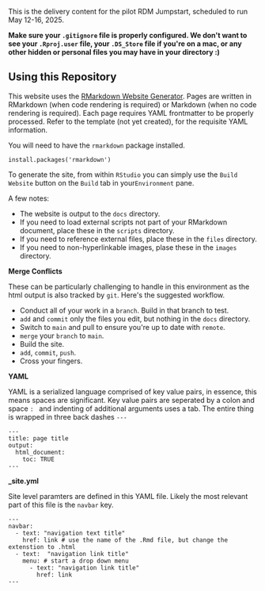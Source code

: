 This is the delivery content for the pilot RDM Jumpstart, scheduled to run May 12-16, 2025.

**Make sure your `.gitignore` file is properly configured. We don't want to see your `.Rproj.user` file, your `.DS_Store` file if you're on a mac, or any other hidden or personal files you may have in your directory :)**

## Using this Repository

This website uses the [RMarkdown Website Generator](https://bookdown.org/yihui/rmarkdown/websites.html). Pages are written in RMarkdown (when code rendering is required) or Markdown (when no code rendering is required). Each page requires YAML frontmatter to be properly processed. Refer to the template (not yet created), for the requisite YAML information.

You will need to have the `rmarkdown` package installed.

```
install.packages('rmarkdown')
```

To generate the site, from within `RStudio` you can simply use the `Build Website` button on the `Build` tab in your`Environment` pane.

A few notes:

* The website is output to the `docs` directory.
* If you need to load external scripts not part of your RMarkdown document, place these in the `scripts` directory.
* If you need to reference external files, place these in the `files` directory.
* If you need to non-hyperlinkable images, plase these in the `images` directory.

**Merge Conflicts**

These can be particularly challenging to handle in this environment as the html output is also tracked by `git`. Here's the suggested workflow.

* Conduct all of your work in a `branch`. Build in that branch to test.
* `add` and `commit` only the files you edit, but nothing in the `docs` directory.
* Switch to `main` and pull to ensure you're up to date with `remote`.
* `merge` your `branch` to `main`.
* Build the site.
* `add`, `commit`, `push`.
* Cross your fingers.

**YAML**

YAML is a serialized language comprised of key value pairs, in essence, this means spaces are significant. Key value pairs are seperated by a colon and space `: ` and indenting of additional arguments uses a tab. The entire thing is wrapped in three back dashes `---`

```
---
title: page title
output:
  html_document:
    toc: TRUE
---
```

**\_site.yml**

Site level paramters are defined in this YAML file. Likely the most relevant part of this file is the `navbar` key.

```
---
navbar:
  - text: "navigation text title"
    href: link # use the name of the .Rmd file, but change the extenstion to .html
  - text:  "navigation link title"
    menu: # start a drop down menu
      - text: "navigation link title"
        href: link
---
```

